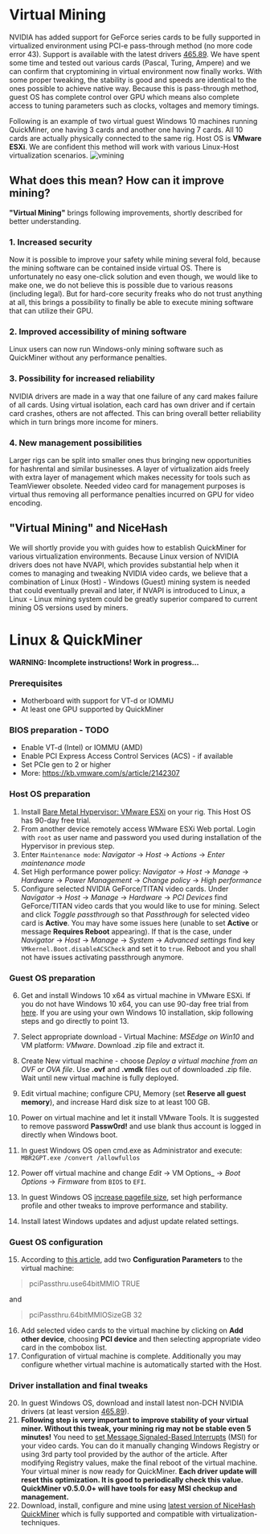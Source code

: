 # Virtual Mining

NVIDIA has added support for GeForce series cards to be fully supported in virtualized environment using PCI-e pass-through method (no more code error 43). Support is available with the latest drivers [465.89](https://www.nvidia.com/download/driverResults.aspx/172060/en-us). We have spent some time and tested out various cards (Pascal, Turing, Ampere) and we can confirm that cryptomining in virtual environment now finally works. With some proper tweaking, the stability is good and speeds are identical to the ones possible to achieve native way. Because this is pass-through method, guest OS has complete control over GPU which means also complete access to tuning parameters such as clocks, voltages and memory timings.

Following is an example of two virtual guest Windows 10 machines running QuickMiner, one having 3 cards and another one having 7 cards. All 10 cards are actually physically connected to the same rig. Host OS is **VMware ESXi**. We are confident this method will work with various Linux-Host virtualization scenarios.
![vmining](https://github.com/nicehash/NiceHashQuickMiner/blob/main/images/virtualmining.png?raw=true)

## What does this mean? How can it improve mining?
**"Virtual Mining"** brings following improvements, shortly described for better understanding.

### 1. Increased security
Now it is possible to improve your safety while mining several fold, because the mining software can be contained inside virtual OS. There is unfortunately no easy one-click solution and even though, we would like to make one, we do not believe this is possible due to various reasons (including legal). But for hard-core security freaks who do not trust anything at all, this brings a possibility to finally be able to execute mining software that can utilize their GPU.

### 2. Improved accessibility of mining software
Linux users can now run Windows-only mining software such as QuickMiner without any performance penalties.

### 3. Possibility for increased reliability
NVIDIA drivers are made in a way that one failure of any card makes failure of all cards. Using virtual isolation, each card has own driver and if certain card crashes, others are not affected. This can bring overall better reliability which in turn brings more income for miners.

### 4. New management possibilities
Larger rigs can be split into smaller ones thus bringing new opportunities for hashrental and similar businesses. A layer of virtualization aids freely with extra layer of management which makes necessity for tools such as TeamViewer obsolete. Needed video card for management purposes is virtual thus removing all performance penalties incurred on GPU for video encoding.

## "Virtual Mining" and NiceHash
We will shortly provide you with guides how to establish QuickMiner for various virtualization environments. Because Linux version of NVIDIA drivers does not have NVAPI, which provides substantial help when it comes to managing and tweaking NVIDIA video cards, we believe that a combination of Linux (Host) - Windows (Guest) mining system is needed that could eventually prevail and later, if NVAPI is introduced to Linux, a Linux - Linux mining system could be greatly superior compared to current mining OS versions used by miners.


# Linux & QuickMiner

**WARNING: Incomplete instructions! Work in progress...**

### Prerequisites
* Motherboard with support for VT-d or IOMMU
* At least one GPU supported by QuickMiner


### BIOS preparation - TODO
* Enable VT-d (Intel) or IOMMU (AMD)
* Enable PCI Express Access Control Services (ACS) - if available
* Set PCIe gen to 2 or higher
* More: https://kb.vmware.com/s/article/2142307


### Host OS preparation
1. Install [Bare Metal Hypervisor: VMware ESXi](https://www.vmware.com/products/esxi-and-esx.html) on your rig. This Host OS has 90-day free trial.
2. From another device remotely access WMware ESXi Web portal. Login with `root` as user name and password you used during installation of the Hypervisor in previous step.
3. Enter `Maintenance mode`: _Navigator_ -> _Host_ -> _Actions_ -> _Enter maintenance mode_
4. Set High performance power policy: _Navigator_ -> _Host_ -> _Manage_ -> _Hardware_ -> _Power Management_ -> _Change policy_ -> _High performance_
5. Configure selected NVIDIA GeForce/TITAN video cards. Under _Navigator_ -> _Host_ -> _Manage_ -> _Hardware_ -> _PCI Devices_ find GeForce/TITAN video cards that you would like to use for mining. Select and click _Toggle passthrough_ so that _Passthrough_ for selected video card is **Active**. You may have some issues here (unable to set **Active** or message **Requires Reboot** appearing). If that is the case, under _Navigator_ -> _Host_ -> _Manage_ -> _System_ -> _Advanced settings_ find key `VMkernel.Boot.disableACSCheck` and set it to `true`. Reboot and you shall not have issues activating passthrough anymore.


### Guest OS preparation
6. Get and install Windows 10 x64 as virtual machine in VMware ESXi. If you do not have Windows 10 x64, you can use 90-day free trial from [here](https://developer.microsoft.com/en-us/microsoft-edge/tools/vms/). If you are using your own Windows 10 installation, skip following steps and go directly to point 13.
7. Select appropriate download - Virtual Machine: _MSEdge on Win10_ and VM platform: _VMware_. Download .zip file and extract it.
8. Create New virtual machine - choose _Deploy a virtual machine from an OVF or OVA file_. Use **.ovf** and **.vmdk** files out of downloaded .zip file. Wait until new virtual machine is fully deployed.
9. Edit virtual machine; configure CPU, Memory (set **Reserve all guest memory**), and increase Hard disk size to at least 100 GB.
10. Power on virtual machine and let it install VMware Tools. It is suggested to remove password **Passw0rd!** and use blank thus account is logged in directly when Windows boot.
11. In guest Windows OS open cmd.exe as Administrator and execute: `MBR2GPT.exe /convert /allowfullos`
12. Power off virtual machine and change _Edit_ -> VM Options_ -> _Boot Options_ -> _Firmware_ from `BIOS` to `EFI`.

13. In guest Windows OS [increase pagefile size](https://www.nicehash.com/blog/post/how-to-increase-virtual-memory-on-windows), set high performance profile and other tweaks to improve performance and stability.
14. Install latest Windows updates and adjust update related settings.


### Guest OS configuration
15. According to [this article](https://kb.vmware.com/s/article/2142307), add two **Configuration Parameters** to the virtual machine:
> pciPassthru.use64bitMMIO TRUE

and

> pciPassthru.64bitMMIOSizeGB 32

16. Add selected video cards to the virtual machine by clicking on **Add other device**, choosing **PCI device** and then selecting appropriate video card in the combobox list.
17. Configuration of virtual machine is complete. Additionally you may configure whether virtual machine is automatically started with the Host.


### Driver installation and final tweaks
20. In guest Windows OS, download and install latest non-DCH NVIDIA drivers (at least version [465.89](https://www.nvidia.com/download/driverResults.aspx/172060/en-us)).
21. **Following step is very important to improve stability of your virtual miner. Without this tweak, your mining rig may not be stable even 5 minutes!** You need to [set Message Signaled-Based Interrupts](https://forums.guru3d.com/threads/windows-line-based-vs-message-signaled-based-interrupts-msi-tool.378044/) (MSI) for your video cards. You can do it manually changing Windows Registry or using 3rd party tool provided by the author of the article. After modifying Registry values, make the final reboot of the virtual machine. Your virtual miner is now ready for QuickMiner.
**Each driver update will reset this optimization. It is good to periodically check this value. QuickMiner v0.5.0.0+ will have tools for easy MSI checkup and management.**
22. Download, install, configure and mine using [latest version of NiceHash QuickMiner](https://github.com/nicehash/NiceHashQuickMiner/releases) which is fully supported and compatible with virtualization-techniques.